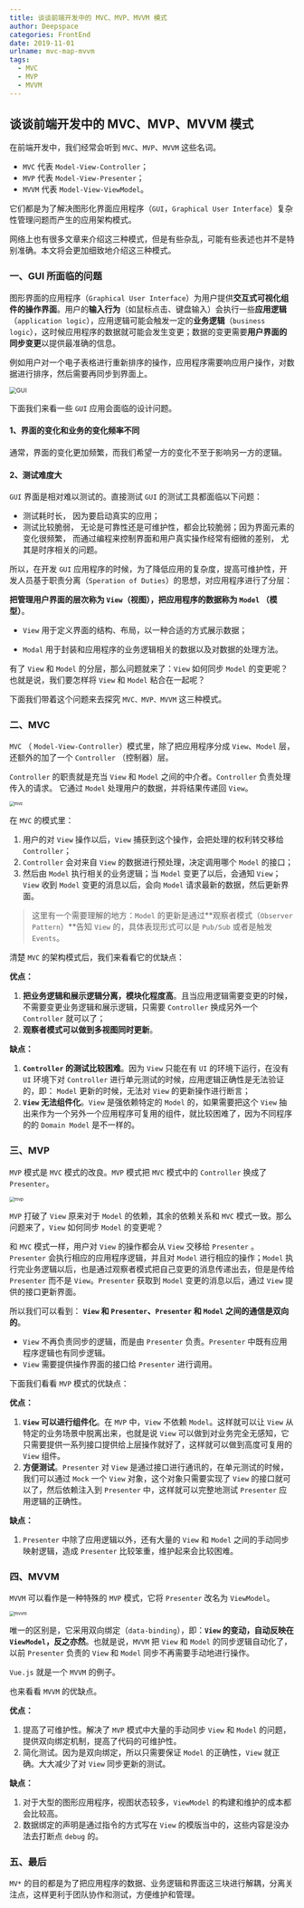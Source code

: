 ```yaml
---
title: 谈谈前端开发中的 MVC、MVP、MVVM 模式
author: Deepspace
categories: FrontEnd
date: 2019-11-01
urlname: mvc-map-mvvm
tags:
  - MVC
  - MVP
  - MVVM
---
```


## 谈谈前端开发中的 MVC、MVP、MVVM 模式

在前端开发中，我们经常会听到 `MVC`、`MVP`、`MVVM` 这些名词。

- `MVC` 代表 `Model-View-Controller`；
- `MVP` 代表 `Model-View-Presenter`；
- `MVVM` 代表 `Model-View-ViewModel`。

它们都是为了解决图形化界面应用程序（`GUI`，`Graphical User Interface`）复杂性管理问题而产生的应用架构模式。

网络上也有很多文章来介绍这三种模式，但是有些杂乱，可能有些表述也并不是特别准确。本文将会更加细致地介绍这三种模式。

<!-- more -->

### 一、GUI 所面临的问题

图形界面的应用程序（`Graphical User Interface`）为用户提供**交互式可视化组件的操作界面**。用户的**输入行为**（如鼠标点击、键盘输入）会执行一些**应用逻辑**（`application logic`），应用逻辑可能会触发一定的**业务逻辑**（`business logic`），这时候应用程序的数据就可能会发生变更；数据的变更需要**用户界面的同步变更**以提供最准确的信息。

例如用户对一个电子表格进行重新排序的操作，应用程序需要响应用户操作，对数据进行排序，然后需要再同步到界面上。

<img src="https://deepspace.coding.net/p/personal-blog/d/ImageHosting/git/raw/master/FrontEnd/gui.png" alt="GUI" style="zoom:75%;" />

下面我们来看一些 `GUI` 应用会面临的设计问题。

#### 1、界面的变化和业务的变化频率不同

通常，界面的变化更加频繁，而我们希望一方的变化不至于影响另一方的逻辑。

#### 2、测试难度大

`GUI` 界面是相对难以测试的。直接测试 `GUI` 的测试工具都面临以下问题：

- 测试耗时长， 因为要启动真实的应用；
- 测试比较脆弱， 无论是可靠性还是可维护性，都会比较脆弱；因为界面元素的变化很频繁， 而通过编程来控制界面和用户真实操作经常有细微的差别， 尤其是时序相关的问题。

所以，在开发 `GUI` 应用程序的时候，为了降低应用的复杂度，提高可维护性，开发人员基于职责分离（`Speration of Duties`）的思想，对应用程序进行了分层：

**把管理用户界面的层次称为 `View`（视图），把应用程序的数据称为 `Model` （模型）**。

- `View` 用于定义界面的结构、布局，以一种合适的方式展示数据；

- `Modal` 用于封装和应用程序的业务逻辑相关的数据以及对数据的处理方法。

有了 `View` 和 `Model` 的分层，那么问题就来了：`View` 如何同步 `Model` 的变更呢？也就是说，我们要怎样将 `View` 和 `Model` 粘合在一起呢？

下面我们带着这个问题来去探究 `MVC、MVP、MVVM` 这三种模式。

### 二、MVC

`MVC` （ `Model-View-Controller`）模式里，除了把应用程序分成 `View`、`Model` 层，还额外的加了一个 `Controller` （控制器）层。

`Controller` 的职责就是充当 `View` 和 `Model` 之间的中介者。`Controller` 负责处理传入的请求。 它通过 `Model` 处理用户的数据，并将结果传递回 `View`。

<img src="https://deepspace.coding.net/p/personal-blog/d/ImageHosting/git/raw/master/FrontEnd/mvc.jpg" alt="mvc" style="zoom: 55%;" />

在 `MVC` 的模式里：

1. 用户的对 `View` 操作以后，`View` 捕获到这个操作，会把处理的权利转交移给 `Controller`；
2. `Controller` 会对来自 `View` 的数据进行预处理，决定调用哪个 `Model` 的接口；
3. 然后由 `Model` 执行相关的业务逻辑；当 `Model` 变更了以后，会通知 `View`；`View` 收到 `Model` 变更的消息以后，会向 `Model` 请求最新的数据，然后更新界面。

> 这里有一个需要理解的地方：`Model` 的更新是通过**观察者模式（`Observer Pattern`）**告知 `View` 的，具体表现形式可以是 `Pub/Sub` 或者是触发 `Events`。

清楚 `MVC` 的架构模式后，我们来看看它的优缺点：

**优点：**

1. **把业务逻辑和展示逻辑分离，模块化程度高**。且当应用逻辑需要变更的时候，不需要变更业务逻辑和展示逻辑，只需要 `Controller` 换成另外一个 `Controller` 就可以了；
2. **观察者模式可以做到多视图同时更新**。

**缺点：**

1. **`Controller` 的测试比较困难**。因为 `View` 只能在有 `UI` 的环境下运行，在没有 `UI` 环境下对 `Controller` 进行单元测试的时候，应用逻辑正确性是无法验证的，即： `Model` 更新的时候，无法对 `View` 的更新操作进行断言；
2. **`View` 无法组件化**。`View` 是强依赖特定的 `Model` 的，如果需要把这个 `View` 抽出来作为一个另外一个应用程序可复用的组件，就比较困难了，因为不同程序的的 `Domain Model` 是不一样的。

### 三、MVP

`MVP` 模式是 `MVC` 模式的改良。`MVP` 模式把 `MVC` 模式中的 `Controller` 换成了 `Presenter`。

<img src="https://deepspace.coding.net/p/personal-blog/d/ImageHosting/git/raw/master/FrontEnd/mvp.jpg" alt="mvp" style="zoom: 55%;" />

`MVP` 打破了 `View` 原来对于 `Model` 的依赖，其余的依赖关系和 `MVC` 模式一致。那么问题来了，`View` 如何同步 `Model` 的变更呢？

和 `MVC` 模式一样，用户对 `View` 的操作都会从 `View` 交移给 `Presenter` 。`Presenter` 会执行相应的应用程序逻辑，并且对 `Model` 进行相应的操作；`Model` 执行完业务逻辑以后，也是通过观察者模式把自己变更的消息传递出去，但是是传给 `Presenter` 而不是 `View`。`Presenter` 获取到 `Model` 变更的消息以后，通过 `View` 提供的接口更新界面。

所以我们可以看到： **`View` 和 `Presenter`、`Presenter` 和 `Model` 之间的通信是双向的**。

- `View` 不再负责同步的逻辑，而是由 `Presenter` 负责。`Presenter` 中既有应用程序逻辑也有同步逻辑。
- `View` 需要提供操作界面的接口给 `Presenter` 进行调用。

下面我们看看 `MVP` 模式的优缺点：

**优点：**

1. **`View` 可以进行组件化**。在 `MVP` 中，`View` 不依赖 `Model`。这样就可以让 `View` 从特定的业务场景中脱离出来，也就是说 `View` 可以做到对业务完全无感知，它只需要提供一系列接口提供给上层操作就好了，这样就可以做到高度可复用的 `View` 组件。
2. **方便测试**。`Presenter` 对 `View` 是通过接口进行通讯的，在单元测试的时候，我们可以通过 `Mock` 一个 `View` 对象，这个对象只需要实现了 `View` 的接口就可以了，然后依赖注入到 `Presenter` 中，这样就可以完整地测试 `Presenter` 应用逻辑的正确性。

**缺点：**

1. `Presenter` 中除了应用逻辑以外，还有大量的 `View` 和 `Model` 之间的手动同步映射逻辑，造成 `Presenter` 比较笨重，维护起来会比较困难。

### 四、MVVM

`MVVM` 可以看作是一种特殊的 `MVP` 模式，它将 `Presenter` 改名为 `ViewModel`。

<img src="https://deepspace.coding.net/p/personal-blog/d/ImageHosting/git/raw/master/FrontEnd/mvvm.jpg" alt="mvvm" style="zoom: 55%;" />

唯一的区别是，它采用双向绑定（`data-binding`），即：**`View` 的变动，自动反映在 `ViewModel`，反之亦然**。也就是说，`MVVM` 把 `View` 和 `Model` 的同步逻辑自动化了，以前 `Presenter` 负责的 `View` 和 `Model` 同步不再需要手动地进行操作。

`Vue.js` 就是一个 `MVVM` 的例子。

也来看看 `MVVM` 的优缺点。

**优点：**

1. 提高了可维护性。解决了 `MVP` 模式中大量的手动同步 `View` 和 `Model` 的问题，提供双向绑定机制，提高了代码的可维护性。
2. 简化测试。因为是双向绑定，所以只需要保证 `Model` 的正确性，`View` 就正确。大大减少了对 `View` 同步更新的测试。

**缺点：**

1. 对于大型的图形应用程序，视图状态较多，`ViewModel` 的构建和维护的成本都会比较高。
2. 数据绑定的声明是通过指令的方式写在 `View` 的模版当中的，这些内容是没办法去打断点 `debug` 的。

### 五、最后

`MV*` 的目的都是为了把应用程序的数据、业务逻辑和界面这三块进行解耦，分离关注点，这样更利于团队协作和测试，方便维护和管理。
